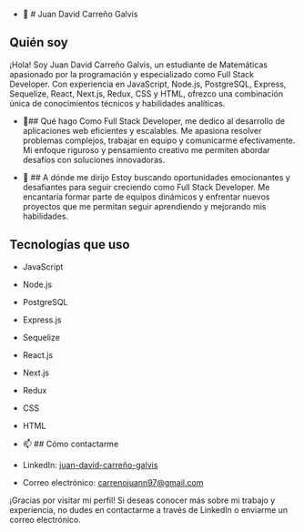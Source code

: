 - 👋 # Juan David Carreño Galvis

## Quién soy
¡Hola! Soy Juan David Carreño Galvis, un estudiante de Matemáticas apasionado por la programación y especializado como Full Stack Developer. Con experiencia en JavaScript, Node.js, PostgreSQL, Express, Sequelize, React, Next.js, Redux, CSS y HTML, ofrezco una combinación única de conocimientos técnicos y habilidades analíticas.

- 👀## Qué hago
Como Full Stack Developer, me dedico al desarrollo de aplicaciones web eficientes y escalables. Me apasiona resolver problemas complejos, trabajar en equipo y comunicarme efectivamente. Mi enfoque riguroso y pensamiento creativo me permiten abordar desafíos con soluciones innovadoras.

- 💞️ ## A dónde me dirijo
Estoy buscando oportunidades emocionantes y desafiantes para seguir creciendo como Full Stack Developer. Me encantaría formar parte de equipos dinámicos y enfrentar nuevos proyectos que me permitan seguir aprendiendo y mejorando mis habilidades.

## Tecnologías que uso
- JavaScript
- Node.js
- PostgreSQL
- Express.js
- Sequelize
- React.js
- Next.js
- Redux
- CSS
- HTML

- 📫 ## Cómo contactarme
- LinkedIn: [juan-david-carreño-galvis](https://www.linkedin.com/in/juan-david-carre%C3%B1o-galvis-90286a26a/)
- Correo electrónico: carrenojuann97@gmail.com

¡Gracias por visitar mi perfil! Si deseas conocer más sobre mi trabajo y experiencia, no dudes en contactarme a través de LinkedIn o enviarme un correo electrónico.


